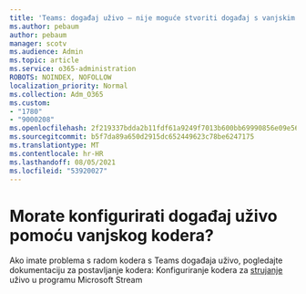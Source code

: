 ```yaml
---
title: 'Teams: događaj uživo – nije moguće stvoriti događaj s vanjskim koderom'
ms.author: pebaum
author: pebaum
manager: scotv
ms.audience: Admin
ms.topic: article
ms.service: o365-administration
ROBOTS: NOINDEX, NOFOLLOW
localization_priority: Normal
ms.collection: Adm_O365
ms.custom:
- "1780"
- "9000208"
ms.openlocfilehash: 2f219337bdda2b11fdf61a9249f7013b600bb69990856e09e56b5ae33ec33dda
ms.sourcegitcommit: b5f7da89a650d2915dc652449623c78be6247175
ms.translationtype: MT
ms.contentlocale: hr-HR
ms.lasthandoff: 08/05/2021
ms.locfileid: "53920027"
---
```

# <a name="need-to-configure-your-live-event-with-an-external-encoder"></a>Morate konfigurirati događaj uživo pomoću vanjskog kodera?

Ako imate problema s radom kodera s Teams događaja uživo, pogledajte dokumentaciju za postavljanje kodera: Konfiguriranje kodera za [strujanje](https://docs.microsoft.com/stream/live-encoder-setup) uživo u programu Microsoft Stream